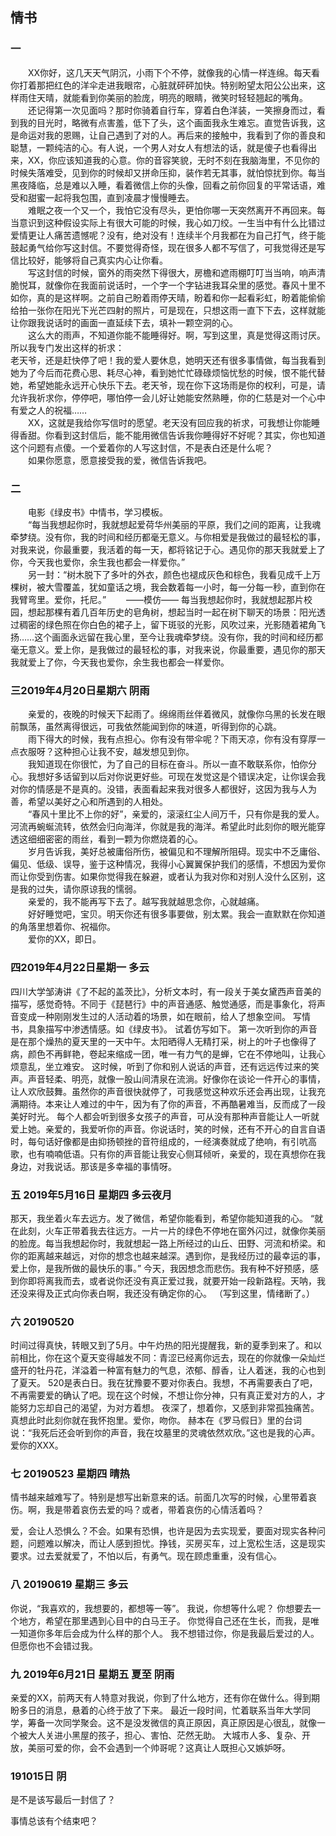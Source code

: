 ## 情书

### 一

　　XX你好，这几天天气阴沉，小雨下个不停，就像我的心情一样连绵。每天看你打着那把红色的洋伞走进我眼帘，心脏就砰砰加快。特别盼望太阳公公出来，这样雨住天晴，就能看到你美丽的脸庞，明亮的眼睛，微笑时轻轻翘起的嘴角。<br>
　　还记得第一次见面吗？那时你骑着自行车，穿着白色洋装，一笑擦身而过，看到我的目光时，略微有点害羞，低下了头，这个画面我永生难忘。直觉告诉我，这是命运对我的恩赐，让自己遇到了对的人。再后来的接触中，我看到了你的善良和聪慧，一颗纯洁的心。有人说，一个男人对女人有想法的话，就是傻子也看得出来，XX，你应该知道我的心意。你的音容笑貌，无时不刻在我脑海里，不见你的时候失落难受，见到你的时候却又拼命压抑，装作若无其事，就怕惊扰到你。每当黑夜降临，总是难以入睡，看着微信上你的头像，回看之前你回复的平常话语，难受和甜蜜一起将我包围，直到凌晨才慢慢睡去。<br>
　　难眠之夜一个又一个，我怕它没有尽头，更怕你哪一天突然离开不再回来。每当意识到这种假设实际上有很大可能的时候，我心如刀绞。一生当中有什么比错过爱情更让人痛苦遗憾呢？没有，绝对没有！连续半个月我都在为自己打气，终于能鼓起勇气给你写这封信。不要觉得奇怪，现在很多人都不写信了，可我觉得还是写信比较好，能够将自己真实内心让你看。<br>
　　写这封信的时候，窗外的雨突然下得很大，房檐和遮雨棚叮叮当当响，响声清脆悦耳，就像你在我面前说话时，一个字一个字钻进我耳朵里的感觉。春风十里不如你，真的是这样啊。之前自己盼着雨停天晴，盼着和你一起看彩虹，盼着能偷偷给拍一张你在阳光下光芒四射的照片，可是现在，只想这雨一直下下去，这样就能让你跟我说话时的画面一直延续下去，填补一颗空洞的心。<br>
　　这么大的雨声，不知道你能不能睡得好。啊，写到这里，真是觉得这雨讨厌。所以我专门发出这样的祈求：<br>
老天爷，还是赶快停了吧！我的爱人要休息，她明天还有很多事情做，每当我看到她为了今后而花费心思、耗尽心神，看到她忙忙碌碌烦恼忧愁的时候，恨不能代替她，希望她能永远开心快乐下去。老天爷，现在你下这场雨是你的权利，可是，请允许我祈求你，停停吧，哪怕停一会儿好让她能安然熟睡，你的仁慈是对一个心中有爱之人的祝福……<br>
　　XX，这就是我给你写信时的愿望。老天没有回应我的祈求，可我想让你能睡得香甜。你看到这封信后，能不能用微信告诉我你睡得好不好呢？其实，你也知道这个问题有点傻。一个爱着你的人写这封信，不是表白还是什么呢？<br>
　　如果你愿意，愿意接受我的爱，微信告诉我吧。

### 二 
　　电影《绿皮书》中情书，学习模板。  
　　“每当我想起你时，我就想起爱荷华州美丽的平原，我们之间的距离，让我魂牵梦绕。没有你，我的时间和经历都毫无意义。与你相爱是我做过的最轻松的事，对我来说，你最重要，我活着的每一天，都将铭记于心。遇见你的那天我就爱上了你，今天我也爱你，余生我也都会一样爱你。”  
　　另一封：“树木脱下了多叶的外衣，颜色也褪成灰色和棕色，我看见成千上万棵树，被大雪覆盖，犹如童话之境，我会数着每一小时，每一分每一秒，直到你在我臂弯里。爱你，托尼。”
　　——模仿——
    每当我想起你时，我就想起那片校园，想起那棵有着几百年历史的皂角树，想起当时一起在树下聊天的场景：阳光透过稠密的绿色照在你白色的裙子上，留下斑驳的光影，风吹过来，光影随着裙角飞扬……这个画面永远留在我心里，至今让我魂牵梦绕。没有你，我的时间和经历都毫无意义。爱上你，是我做过的最轻松的事，对我来说，你最重要，遇见你的那天我就爱上了你，今天我也爱你，余生我也都会一样爱你。

### 三2019年4月20日星期六 阴雨　　
　　亲爱的，夜晚的时候天下起雨了。绵绵雨丝伴着微风，就像你乌黑的长发在眼前飘荡，虽然离得很远，可我依然能闻到你的味道，听得到你的心跳。  
　　雨下得大的时候，我有点担心。你有没有带伞呢？下雨天凉，你有没有穿厚一点衣服呀？这种担心让我不安，越发想见到你。  
　　我知道现在你很忙，为了自己的目标在奋斗。所以一直不敢联系你，怕你分心。我想好多话留到以后对你说更好些。可现在发觉这是个错误决定，让你误会我对你的情感是不是真的。没错，表面看起来我对很多人都很好，这因为我与人为善，希望以美好之心和所遇到的人相处。  
　　“春风十里比不上你的好”，亲爱的，滚滚红尘人间万千，只有你是我的爱人。河流再蜿蜒流转，依然会归向海洋，你就是我的海洋。希望此时此刻你的眼光能穿透这细细密密的雨丝，看到一颗为你燃烧着的心。  
　　岁月告诉我，美好总被庸俗所伤，被偏见和不理解所阻碍。现实中不乏庸俗、偏见、低级、误导，鉴于这种情况，我得小心翼翼保护我们的感情，不想因为爱你而让你受到伤害。如果你觉得我在躲避，或者认为我对你和对别人没什么区别，这是我的过失，请你原谅我的懦弱。  
　　亲爱的，我不能再写下去了。越写我就越思念你，心就越痛。  
　　好好睡觉吧，宝贝。明天你还有很多事要做，别太累。我会一直默默在你知道的角落里想着你、祝福你。  
　　爱你的XX，即日。  

### 四2019年4月22日星期一 多云

四川大学邹涛讲《了不起的盖茨比》，分析文本时，有一段关于美女黛西声音美的描写，感觉奇特。不同于《琵琶行》中的声音通感、触觉通感，而是事象化，将声音变成一种刚刚发生过的人活动着的场景，如在眼前，给人了想象空间。
写情书，具象描写中渗透情感。如《绿皮书》。
试着仿写如下。
第一次听到你的声音是在那个燥热的夏天里的一天中午。太阳晒得人无精打采，树上的叶子也像得了病，颜色不再鲜艳，卷起来缩成一团，唯一有力气的是蝉，它在不停地叫，让我心烦意乱，坐立难安。
这时候，听到了你和别人说话的声音，还有远远传过来的笑声。声音轻柔、明亮，就像一股山间清泉在流淌。好像你在谈论一件开心的事情，让人欢欣鼓舞。虽然你的声音很快就停了，可我感觉这种欢乐还会再出现，让我充满期待。本来让人难过的中午，因为有了你的声音，不再酷暑难当，反而成了一段美好时光。
每个人都会听到很多女孩子的声音，可从没有那种声音能让人一听就爱上她。亲爱的，我爱听你的声音。你说话时，笑的时候，还有不开心的自言自语时，每句话好像都是由抑扬顿挫的音符组成的，一经演奏就成了绝响，有引吭高歌，也有喃喃低语。只有你的声音能让我安心侧耳倾听，亲爱的，现在真想你在我身边，对我说话。那该是多幸福的事情呀。

### 五 2019年5月16日 星期四 多云夜月

那天，我坐着火车去远方。发了微信，希望你能看到，希望你能知道我的心。
“就在此刻，火车正带着我去往远方。一片一片的绿色不停地在窗外闪过，就像你美丽的脸庞。每当我想起你时，我就想起一路上所经过的山丘、田野、河流和桥梁。和你的距离越来越远，对你的想念也越来越深。遇到你，是我经历过的最幸运的事，爱上你，是我所做的最快乐的事。”
今天，我因想念而悲伤。我有种不好预感，感到你即将离我而去，或者说你还没有真正爱过我，就要开始一段新路程。天呐，我还没来得及正式向你表白啊，我还没有确定你的心。
（写到这里，情绪断了。）

### 六 20190520 
时间过得真快，转眼又到了5月。中午灼热的阳光提醒我，新的夏季到来了。和以前相比，你在这个夏天变得越发不同：青涩已经离你远去，现在的你就像一朵灿烂盛开的牡丹花，洋溢着一种富有魅力的气息，浓郁、醇香，让人着迷，我的心也到了夏天。
520是表白日。我在犹豫要不要对你表白。我想，不再需要表白了吧，不再需要爱的确认了吧。现在这个时候，不想让你分神，只有真正爱对方的人，才能努力忘却自己的渴望，为对方着想。
夜深了，想着你，又感到非常孤独痛苦。真想此时此刻你就在我怀抱里。爱你，吻你。
赫本在《罗马假日》里的台词说：“我死后还会听到你的声音，我在坟墓里的灵魂依然欢欣。”这也是我的心声。爱你的XXX。

### 七 20190523 星期四 晴热

情书越来越难写了。特别是想写出新意来的话。前面几次写的时候，心里带着哀伤。啊，我是带着哀伤去爱的吗？或者，带着哀伤的心情活着吗？

爱，会让人恐惧么？不会。如果有恐惧，也许是因为去实现爱，要面对现实各种问题，问题难以解决，而让人感到担忧。挣钱，买房买车，过上宽松生活，这是现实要求。过去爱就爱了，不怕以后，有勇气。现在顾虑重重，没有信心。

### 八 20190619 星期三 多云

你说，“我喜欢的，我想要的，都想等一等”。
我说，你想等什么呢？
你想要去一个地方，希望在那里遇到心目中的白马王子。
你觉得自己还在生长，而我，是唯一知道你多年后会成为什么样的那个人。
我不想错过你，你是我最后爱过的人。
但愿你也不会错过我。

### 九  2019年6月21日 星期五 夏至 阴雨

亲爱的XX，前两天有人特意对我说，你到了什么地方，还有你在做什么。得到期盼多日的消息，悬着的心终于放了下来。
最近一段时间，忙着联系当年大学同学，筹备一次同学聚会。这不是没发微信的真正原因，真正原因是心很乱，就像一个被大人关进小黑屋的孩子，担心、害怕、茫然无助。
大城市人多、复杂、开放，美丽可爱的你，会不会遇到一个帅哥呢？这真让人既担心又嫉妒呀。

### 191015日 阴

是不是该写最后一封信了？

事情总该有个结束吧？
